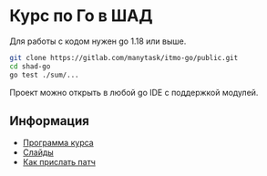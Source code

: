 # Курс по Го в ШАД

Для работы с кодом нужен go 1.18 или выше.

```sh
git clone https://gitlab.com/manytask/itmo-go/public.git
cd shad-go
go test ./sum/...
```

Проект можно открыть в любой go IDE с поддержкой модулей.

## Информация

- [Программа курса](docs/syllabus.md)
- [Слайды](https://p.go.manytask.org/)
- [Как прислать патч](CONTRIBUTING.md)
